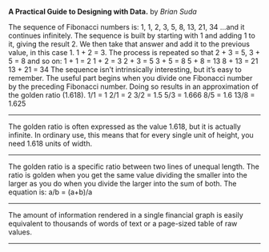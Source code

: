 **A Practical Guide to Designing with Data.** by *Brian Suda*

The sequence of Fibonacci numbers is: 1, 1, 2, 3, 5, 8, 13, 21, 34 ...and it continues infinitely. The sequence is built by starting with 1 and adding 1 to it, giving the result 2. We then take that answer and add it to the previous value, in this case 1. 1 + 2 = 3. The process is repeated so that 2 + 3 = 5, 3 + 5 = 8 and so on: 1 + 1 = 2 1 + 2 = 3 2 + 3 = 5 3 + 5 = 8 5 + 8 = 13 8 + 13 = 21 13 + 21 = 34 The sequence isn’t intrinsically interesting, but it’s easy to remember. The useful part begins when you divide one Fibonacci number by the preceding Fibonacci number. Doing so results in an approximation of the golden ratio (1.618). 1/1 = 1 2/1 = 2 3/2 = 1.5 5/3 = 1.666 8/5 = 1.6 13/8 = 1.625

---

The golden ratio is often expressed as the value 1.618, but it is actually infinite. In ordinary use, this means that for every single unit of height, you need 1.618 units of width.

---

The golden ratio is a specific ratio between two lines of unequal length. The ratio is golden when you get the same value dividing the smaller into the larger as you do when you divide the larger into the sum of both. The equation is: a/b = (a+b)/a 

---

The amount of information rendered in a single financial graph is easily equivalent to thousands of words of text or a page-sized table of raw values.

---

